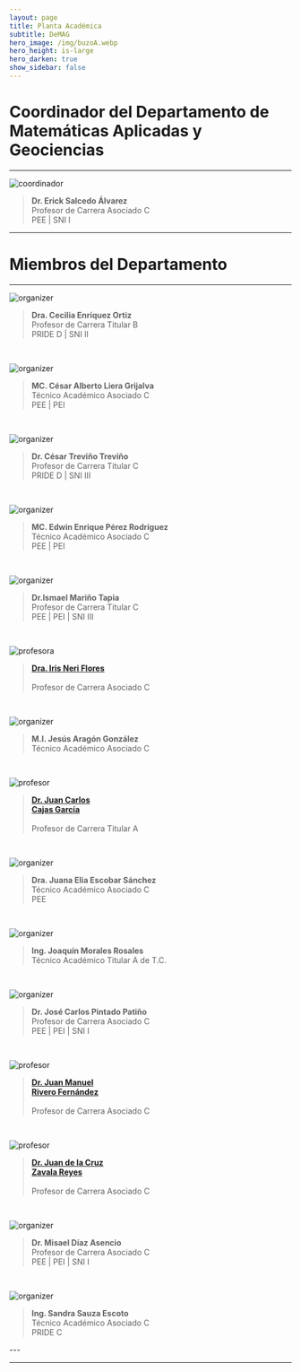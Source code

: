 ```yaml
---
layout: page
title: Planta Académica
subtitle: DeMAG
hero_image: /img/buzoA.webp
hero_height: is-large
hero_darken: true
show_sidebar: false
---
```


<h1 class="has-text-primary has-text-centered">
    Coordinador del Departamento de Matemáticas Aplicadas y Geociencias
</h1>

---

<div class="coordinador-block">
    <img loading="lazy" src="https://avatar.iran.liara.run/username?username=Erick+Salcedo" alt="coordinador"/>
    <blockquote>
        <b>Dr. Erick Salcedo Álvarez</b><br/>
        Profesor de Carrera Asociado C<br/>
        PEE | SNI I
    </blockquote>
</div>

---

<h1 class="has-text-primary has-text-centered">
    Miembros del Departamento
</h1>

---
<div style="display: grid; grid-template-columns: repeat(auto-fit, minmax(250px, 1fr)); gap: 30px;">
  
  <div class="person-block">
    <img loading="lazy" src="https://avatar.iran.liara.run/username?username=Cecilia+Enriquez" alt="organizer"/>
    <blockquote>
        <b>Dra. Cecilia Enríquez Ortiz</b><br/>
        Profesor de Carrera Titular B<br/>
        PRIDE D | SNI II
    </blockquote>
  </div>

  <div class="person-block">
    <img loading="lazy" src="https://avatar.iran.liara.run/username?username=Cesar+Liera" alt="organizer"/>
    <blockquote>
        <b>MC. César Alberto Liera Grijalva</b><br/>
        Técnico Académico Asociado C<br/>
        PEE | PEI
    </blockquote>
  </div>

  <div class="person-block">
    <img loading="lazy" src="https://avatar.iran.liara.run/username?username=Cesar+Trevino" alt="organizer"/>
    <blockquote>
        <b>Dr. César Treviño Treviño</b><br/>
        Profesor de Carrera Titular C<br/>
        PRIDE D | SNI III
    </blockquote>
  </div>

  <div class="person-block">
    <img loading="lazy" src="https://avatar.iran.liara.run/username?username=Edwin+Perez" alt="organizer"/>
    <blockquote>
        <b>MC. Edwin Enrique Pérez Rodríguez</b><br/>
        Técnico Académico Asociado C<br/>
        PEE | PEI
    </blockquote>
  </div>

  <div class="person-block">
    <img loading="lazy" src="https://avatar.iran.liara.run/username?username=Ismael+Marino" alt="organizer"/>
    <blockquote>
        <b>Dr.Ismael Mariño Tapia</b><br/>
        Profesor de Carrera Titular C<br/>
        PEE | PEI | SNI III
    </blockquote>
  </div>

  <div class="person-block">
    <img loading="lazy" src="{{ site.baseurl }}/img/draneri.webp" alt="profesora"/>
    <blockquote>
        <a href="{{ site.baseurl }}/planta-academica/draneri/">
            <b>Dra. Iris Neri Flores</b><br/><br/>
        </a>
        Profesor de Carrera Asociado C
    </blockquote>
  </div>

  <div class="person-block">
    <img loading="lazy" src="https://avatar.iran.liara.run/username?username=Jesus+Aragon" alt="organizer"/>
    <blockquote>
        <b>M.I. Jesús Aragón González</b><br/>
        Técnico Académico Asociado C
    </blockquote>
  </div>

  <div class="person-block">
    <img loading="lazy" src="{{ site.baseurl }}/img/drcajas.webp" alt="profesor"/>
    <blockquote>
        <a href="{{ site.baseurl }}/planta-academica/drcajas/">
            <b>Dr. Juan Carlos<br/>Cajas García</b><br/><br/>
        </a>
        Profesor de Carrera Titular A<br/>
    </blockquote>
  </div>

  <div class="person-block">
    <img loading="lazy" src="https://avatar.iran.liara.run/username?username=Juana+Escobar" alt="organizer"/>
    <blockquote>
        <b>Dra. Juana Elia Escobar Sánchez</b><br/>
        Técnico Académico Asociado C<br/>
        PEE
    </blockquote>
  </div>

  <div class="person-block">
    <img loading="lazy" src="https://avatar.iran.liara.run/username?username=Joaquin+Morales" alt="organizer"/>
    <blockquote>
        <b>Ing. Joaquín Morales Rosales</b><br/>
        Técnico Académico Titular A de T.C.
    </blockquote>
  </div>

  <div class="person-block">
    <img loading="lazy" src="https://avatar.iran.liara.run/username?username=Jose+Pintado" alt="organizer"/>
    <blockquote>
        <b>Dr. José Carlos Pintado Patiño</b><br/>
        Profesor de Carrera Asociado C<br/>
        PEE | PEI | SNI I
    </blockquote>
  </div>

  <div class="person-block">
    <img loading="lazy" src="{{ site.baseurl }}/img/drrivero.webp" alt="profesor"/>
    <blockquote>
        <a href="{{ site.baseurl }}/planta-academica/drrivero/">
            <b>Dr. Juan Manuel<br/>Rivero Fernández</b><br/><br/>
        </a>
        Profesor de Carrera Asociado C<br/>
    </blockquote>
  </div>

  <div class="person-block">
    <img loading="lazy" src="{{ site.baseurl }}/img/drzavala.webp" alt="profesor"/>
    <blockquote>
        <a href="{{ site.baseurl }}/planta-academica/drzavala/">
            <b>Dr. Juan de la Cruz<br/>Zavala Reyes</b><br/><br/>
        </a>
        Profesor de Carrera Asociado C<br/>
    </blockquote>
  </div>

  <div class="person-block">
    <img loading="lazy" src="https://avatar.iran.liara.run/username?username=Misael+Diaz" alt="organizer"/>
    <blockquote>
        <b>Dr. Misael Díaz Asencio</b><br/>
        Profesor de Carrera Asociado C<br/>
        PEE | PEI | SNI I
    </blockquote>
  </div>

  <div class="person-block">
    <img loading="lazy" src="https://avatar.iran.liara.run/username?username=Sandra+Sauza" alt="organizer"/>
    <blockquote>
        <b>Ing. Sandra Sauza Escoto</b><br/>
        Técnico Académico Asociado C<br/>
        PRIDE C
    </blockquote>
  </div>

  <!-- Agrega más organizadores copiando el mismo bloque -->
  
</div>
---

<!-- <div style="display: flex; align-items: center; gap: 20px;">
  <img loading="lazy" src="/img/andreas.webp" alt="organizer" style="width: 200px; height: auto;"/>
  <div>
    <blockquote style="border-left: 4px solid #ccc; padding-left: 16px; color: #555;">
        Dr. Erick Salcedo Álvarez<br/>
        Profesor de Carrera Asociado C<br/>
        PEE - SNI I
    </blockquote>
  </div>
</div> -->

<!-- <div style="display: flex; align-items: center; gap: 20px;">
  <img loading="lazy" src="/img/andreas.webp" alt="organizer" style="width: 200px; height: auto;"/>
  <div>
    <h2>Andreas Lintermann - Jülich Supercomputing Centre, Forschungszentrum Jülich GmbH</h2>
    <blockquote style="border-left: 4px solid #ccc; padding-left: 16px; color: #555;">
  Dr. Erick Salcedo Álvarez<br/>
  Profesor de Carrera Asociado C<br/>
  PEE - SNI I
</blockquote>
    <p>
      Dr. Andreas Lintermann is the leader of the Simulation and Data Lab ”Fluids & Solids Engineering” at the Jülich Supercomputing Centre (JSC), Forschungszentrum Jülich. He was coordinating the European CoE RAISE and leads/co-leads JSC’s activities in various national and international projects, e.g., in EuroCC2, interTwin, SPECTRUM, HANAMI, RISCALE, or nxtAIM. He is involved in the Industry Relations Team of the institute. His research focuses on HPC, modular supercomputing, AI, bio-fluidmechanis, lattice-Boltzmann methods, high-scaling meshing methods, and efficient multiphysics coupling strategies.
    </p>
  </div>
</div> -->
---
